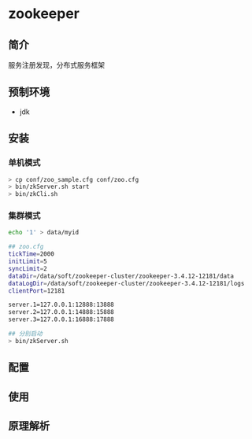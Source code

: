 # zookeeper
## 简介

服务注册发现，分布式服务框架



## 预制环境

* jdk



## 安装

### 单机模式

 ```bash
> cp conf/zoo_sample.cfg conf/zoo.cfg
> bin/zkServer.sh start
> bin/zkCli.sh
 ```


### 集群模式

```bash
echo '1' > data/myid

## zoo.cfg
tickTime=2000
initLimit=5
syncLimit=2
dataDir=/data/soft/zookeeper-cluster/zookeeper-3.4.12-12181/data
dataLogDir=/data/soft/zookeeper-cluster/zookeeper-3.4.12-12181/logs
clientPort=12181

server.1=127.0.0.1:12888:13888
server.2=127.0.0.1:14888:15888
server.3=127.0.0.1:16888:17888

## 分别启动
> bin/zkServer.sh
```



## 配置



## 使用



## 原理解析

